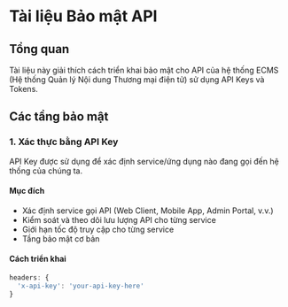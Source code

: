 # Tài liệu Bảo mật API

## Tổng quan
Tài liệu này giải thích cách triển khai bảo mật cho API của hệ thống ECMS (Hệ thống Quản lý Nội dung Thương mại điện tử) sử dụng API Keys và Tokens.

## Các tầng bảo mật

### 1. Xác thực bằng API Key 
API Key được sử dụng để xác định service/ứng dụng nào đang gọi đến hệ thống của chúng ta.

#### Mục đích
- Xác định service gọi API (Web Client, Mobile App, Admin Portal, v.v.)
- Kiểm soát và theo dõi lưu lượng API cho từng service
- Giới hạn tốc độ truy cập cho từng service
- Tầng bảo mật cơ bản

#### Cách triển khai
```typescript
headers: {
  'x-api-key': 'your-api-key-here'
}